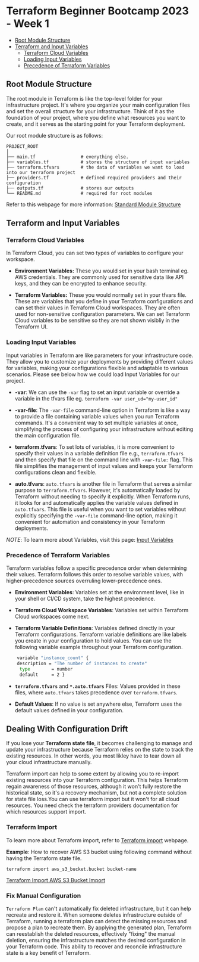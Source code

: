 # Terraform Beginner Bootcamp 2023 - Week 1

  * [Root Module Structure](#root-module-structure)
  * [Terraform and Input Variables](#terraform-and-input-variables)
    + [Terraform Cloud Variables](#terraform-cloud-variables)
    + [Loading Input Variables](#loading-input-variables)
    + [Precedence of Terraform Variables](#precedence-of-terraform-variables)

## Root Module Structure

The root module in Terraform is like the top-level folder for your infrastructure project. It's where you organize your main configuration files and set the overall structure for your infrastructure. Think of it as the foundation of your project, where you define what resources you want to create, and it serves as the starting point for your Terraform deployment.

Our root module structure is as follows:

```
PROJECT_ROOT
│
├── main.tf                 # everything else.
├── variables.tf            # stores the structure of input variables
├── terraform.tfvars        # the data of variables we want to load into our terraform project
├── providers.tf            # defined required providers and their configuration
├── outputs.tf              # stores our outputs
└── README.md               # required for root modules
```
Refer to this webpage for more information: [Standard Module Structure](https://developer.hashicorp.com/terraform/language/modules/develop/structure)

## Terraform and Input Variables

### Terraform Cloud Variables
In Terraform Cloud, you can set two types of variables to configure your workspace.

- **Environment Variables:** These you would set in your bash terminal eg. AWS credentials. They are commonly used for sensitive data like API keys, and they can be encrypted to enhance security.

- **Terraform Variables:** These you would normally set in your tfvars file. These are variables that you define in your Terraform configurations and can set their values in Terraform Cloud workspaces. They are often used for non-sensitive configuration parameters. We can set Terraform Cloud variables to be sensitive so they are not shown visibliy in the Terraform UI.

### Loading Input Variables

Input variables in Terraform are like parameters for your infrastructure code. They allow you to customize your deployments by providing different values for variables, making your configurations flexible and adaptable to various scenarios. Please see below how we could load Input Variables for our project.

- **-var**: We can use the `-var` flag to set an input variable or override a variable in the tfvars file eg. `terraform -var user_ud="my-user_id"`

- **-var-file**: The `-var-file` command-line option in Terraform is like a way to provide a file containing variable values when you run Terraform commands. It's a convenient way to set multiple variables at once, simplifying the process of configuring your infrastructure without editing the main configuration file. 

- **terraform.tfvars**: To set lots of variables, it is more convenient to specify their values in a variable definition file e.g., `terraform.tfvars` and then specify that file on the command line with `-var-file:` flag. This file simplifies the management of input values and keeps your Terraform configurations clean and flexible. 

- **auto.tfvars**: `auto.tfvars` is another file in Terraform that serves a similar purpose to `terraform.tfvars`. However, it's automatically loaded by Terraform without needing to specify it explicitly. When Terraform runs, it looks for and automatically applies the variable values defined in `auto.tfvars`. This file is useful when you want to set variables without explicitly specifying the `-var-file` command-line option, making it convenient for automation and consistency in your Terraform deployments.

*NOTE*: To learn more about Variables, visit this page: [Input Variables](https://developer.hashicorp.com/terraform/language/values/variables)

### Precedence of Terraform Variables

Terraform variables follow a specific precedence order when determining their values. Terraform follows this order to resolve variable values, with higher-precedence sources overruling lower-precedence ones.

- **Environment Variables**: Variables set at the environment level, like in your shell or CI/CD system, take the highest precedence.

- **Terraform Cloud Workspace Variables**: Variables set within Terraform Cloud workspaces come next.

- **Terraform Variable Definitions**: Variables defined directly in your Terraform configurations. Terraform variable definitions are like labels you create in your configuration to hold values. You can use the following variable example throughout your Terraform configuration. 

```sh
    variable "instance_count" {
    description = "The number of instances to create"
     type        = number
     default     = 2 }
```

- **`terraform.tfvars`** and **`*.auto.tfvars`** Files: Values provided in these files, where `auto.tfvars` takes precedence over `terraform.tfvars`.

- **Default Values**: If no value is set anywhere else, Terraform uses the default values defined in your configuration.

## Dealing With Configuration Drift

If you lose your **Terraform state file**, it becomes challenging to manage and update your infrastructure because Terraform relies on the state to track the existing resources. In other words, you most likley have to tear down all your cloud infrastructure manually.

Terraform import can help to some extent by allowing you to re-import existing resources into your Terraform configuration. This helps Terraform regain awareness of those resources, although it won't fully restore the historical state, so it's a recovery mechanism, but not a complete solution for state file loss.You can use terraform import but it won't for all cloud resources. You need check the terraform providers documentation for which resources support import.

### Terraform Import

To learn more about Terraform import, refer to [Terraform import](https://developer.hashicorp.com/terraform/cli/import) webpage.

**Example**: How to recover AWS S3 bucket using following command without having the Terraform state file.

`terraform import aws_s3_bucket.bucket bucket-name`

[Terraform Import AWS S3 Bucket Import](https://registry.terraform.io/providers/hashicorp/aws/latest/docs/resources/s3_bucket#import)

### Fix Manual Configuration

`Terraform Plan` can't automatically fix deleted infrastructure, but it can help recreate and restore it. When someone deletes infrastructure outside of Terraform, running a terraform plan can detect the missing resources and propose a plan to recreate them. By applying the generated plan, Terraform can reestablish the deleted resources, effectively "fixing" the manual deletion, ensuring the infrastructure matches the desired configuration in your Terraform code. This ability to recover and reconcile infrastructure state is a key benefit of Terraform.